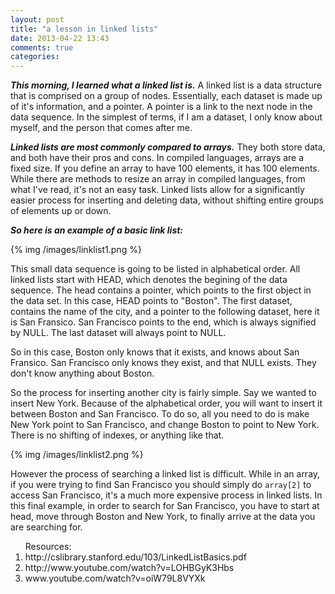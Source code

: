 ```yaml
---
layout: post
title: "a lesson in linked lists"
date: 2013-04-22 13:43
comments: true
categories: 
---
```


<script type="text/javascript">

  var _gaq = _gaq || [];
  _gaq.push(['_setAccount', 'UA-38989132-1']);
  _gaq.push(['_trackPageview']);

  (function() {
    var ga = document.createElement('script'); ga.type = 'text/javascript'; ga.async = true;
    ga.src = ('https:' == document.location.protocol ? 'https://ssl' : 'http://www') + '.google-analytics.com/ga.js';
    var s = document.getElementsByTagName('script')[0]; s.parentNode.insertBefore(ga, s);
  })();

</script>
***This morning, I learned what a linked list is.*** A linked list is a data structure that is comprised on a group of nodes. Essentially, each dataset is made up of it's information, and a pointer. A pointer is a link to the next node in the data sequence. In the simplest of terms, if I am a dataset, I only know about myself, and the person that comes after me. 

***Linked lists are most commonly compared to arrays.*** They both store data, and both have their pros and cons. In compiled languages, arrays are a fixed size. If you define an array to have 100 elements, it has 100 elements. While there are methods to resize an array in compiled languages, from what I've read, it's not an easy task. Linked lists allow for a significantly easier process for inserting and deleting data, without shifting entire groups of elements up or down. 

***So here is an example of a basic link list:***

{% img /images/linklist1.png %}

This small data sequence is going to be listed in alphabetical order. All linked lists start with HEAD, which denotes the begining of the data sequence. The head contains a pointer, which points to the first object in the data set. In this case, HEAD points to "Boston". The first dataset, contains the name of the city, and a pointer to the following dataset, here it is San Fransico. San Francisco points to the end, which is always signified by NULL. The last dataset will always point to NULL.

So in this case, Boston only knows that it exists, and knows about San Fransico. San Francisco only knows they exist, and that NULL exists. They don't know anything about Boston.

So the process for inserting another city is fairly simple. Say we wanted to insert New York. Because of the alphabetical order, you will want to insert it between Boston and San Francisco. To do so, all you need to do is make New York point to San Francisco, and change Boston to point to New York. There is no shifting of indexes, or anything like that. 

{% img /images/linklist2.png %}

However the process of searching a linked list is difficult. While in an array, if you were trying to find San Francisco you should simply do `array[2]` to access San Francisco, it's a much more expensive process in linked lists. In this final example, in order to search for San Francisco, you have to start at head, move through Boston and New York, to finally arrive at the data you are searching for. 


<ol>Resources:
<li>http://cslibrary.stanford.edu/103/LinkedListBasics.pdf</li>
<li>http://www.youtube.com/watch?v=LOHBGyK3Hbs</li>
<li>www.youtube.com/watch?v=oiW79L8VYXk</li>
</ol>